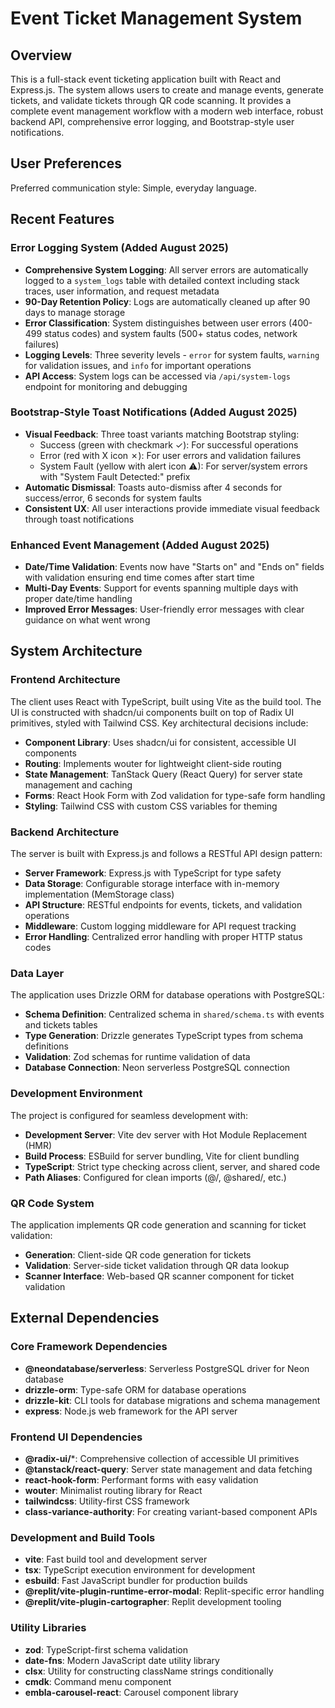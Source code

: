 # Event Ticket Management System

## Overview

This is a full-stack event ticketing application built with React and Express.js. The system allows users to create and manage events, generate tickets, and validate tickets through QR code scanning. It provides a complete event management workflow with a modern web interface, robust backend API, comprehensive error logging, and Bootstrap-style user notifications.

## User Preferences

Preferred communication style: Simple, everyday language.

## Recent Features

### Error Logging System (Added August 2025)
- **Comprehensive System Logging**: All server errors are automatically logged to a `system_logs` table with detailed context including stack traces, user information, and request metadata
- **90-Day Retention Policy**: Logs are automatically cleaned up after 90 days to manage storage
- **Error Classification**: System distinguishes between user errors (400-499 status codes) and system faults (500+ status codes, network failures)
- **Logging Levels**: Three severity levels - `error` for system faults, `warning` for validation issues, and `info` for important operations
- **API Access**: System logs can be accessed via `/api/system-logs` endpoint for monitoring and debugging

### Bootstrap-Style Toast Notifications (Added August 2025)
- **Visual Feedback**: Three toast variants matching Bootstrap styling:
  - Success (green with checkmark ✓): For successful operations
  - Error (red with X icon ✗): For user errors and validation failures  
  - System Fault (yellow with alert icon ⚠): For server/system errors with "System Fault Detected:" prefix
- **Automatic Dismissal**: Toasts auto-dismiss after 4 seconds for success/error, 6 seconds for system faults
- **Consistent UX**: All user interactions provide immediate visual feedback through toast notifications

### Enhanced Event Management (Added August 2025)
- **Date/Time Validation**: Events now have "Starts on" and "Ends on" fields with validation ensuring end time comes after start time
- **Multi-Day Events**: Support for events spanning multiple days with proper date/time handling
- **Improved Error Messages**: User-friendly error messages with clear guidance on what went wrong

## System Architecture

### Frontend Architecture
The client uses React with TypeScript, built using Vite as the build tool. The UI is constructed with shadcn/ui components built on top of Radix UI primitives, styled with Tailwind CSS. Key architectural decisions include:

- **Component Library**: Uses shadcn/ui for consistent, accessible UI components
- **Routing**: Implements wouter for lightweight client-side routing
- **State Management**: TanStack Query (React Query) for server state management and caching
- **Forms**: React Hook Form with Zod validation for type-safe form handling
- **Styling**: Tailwind CSS with custom CSS variables for theming

### Backend Architecture
The server is built with Express.js and follows a RESTful API design pattern:

- **Server Framework**: Express.js with TypeScript for type safety
- **Data Storage**: Configurable storage interface with in-memory implementation (MemStorage class)
- **API Structure**: RESTful endpoints for events, tickets, and validation operations
- **Middleware**: Custom logging middleware for API request tracking
- **Error Handling**: Centralized error handling with proper HTTP status codes

### Data Layer
The application uses Drizzle ORM for database operations with PostgreSQL:

- **Schema Definition**: Centralized schema in `shared/schema.ts` with events and tickets tables
- **Type Generation**: Drizzle generates TypeScript types from schema definitions
- **Validation**: Zod schemas for runtime validation of data
- **Database Connection**: Neon serverless PostgreSQL connection

### Development Environment
The project is configured for seamless development with:

- **Development Server**: Vite dev server with Hot Module Replacement (HMR)
- **Build Process**: ESBuild for server bundling, Vite for client bundling
- **TypeScript**: Strict type checking across client, server, and shared code
- **Path Aliases**: Configured for clean imports (@/, @shared/, etc.)

### QR Code System
The application implements QR code generation and scanning for ticket validation:

- **Generation**: Client-side QR code generation for tickets
- **Validation**: Server-side ticket validation through QR data lookup
- **Scanner Interface**: Web-based QR scanner component for ticket validation

## External Dependencies

### Core Framework Dependencies
- **@neondatabase/serverless**: Serverless PostgreSQL driver for Neon database
- **drizzle-orm**: Type-safe ORM for database operations
- **drizzle-kit**: CLI tools for database migrations and schema management
- **express**: Node.js web framework for the API server

### Frontend UI Dependencies
- **@radix-ui/***: Comprehensive collection of accessible UI primitives
- **@tanstack/react-query**: Server state management and data fetching
- **react-hook-form**: Performant forms with easy validation
- **wouter**: Minimalist routing library for React
- **tailwindcss**: Utility-first CSS framework
- **class-variance-authority**: For creating variant-based component APIs

### Development and Build Tools
- **vite**: Fast build tool and development server
- **tsx**: TypeScript execution environment for development
- **esbuild**: Fast JavaScript bundler for production builds
- **@replit/vite-plugin-runtime-error-modal**: Replit-specific error handling
- **@replit/vite-plugin-cartographer**: Replit development tooling

### Utility Libraries
- **zod**: TypeScript-first schema validation
- **date-fns**: Modern JavaScript date utility library
- **clsx**: Utility for constructing className strings conditionally
- **cmdk**: Command menu component
- **embla-carousel-react**: Carousel component library
